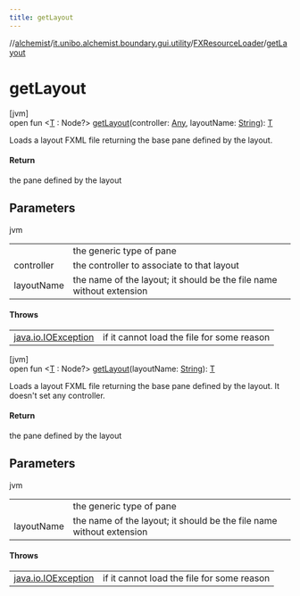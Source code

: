 ```yaml
---
title: getLayout
---
```

//[alchemist](../../../index.html)/[it.unibo.alchemist.boundary.gui.utility](../index.html)/[FXResourceLoader](index.html)/[getLayout](get-layout.html)



# getLayout



[jvm]\
open fun <[T](get-layout.html) : Node?> [getLayout](get-layout.html)(controller: [Any](https://kotlinlang.org/api/latest/jvm/stdlib/kotlin/-any/index.html), layoutName: [String](https://docs.oracle.com/javase/8/docs/api/java/lang/String.html)): [T](../../it.unibo.alchemist.boundary.monitor/-f-x-step-monitor/index.html)



Loads a layout FXML file returning the base pane defined by the layout.



#### Return



the pane defined by the layout



## Parameters


jvm

| | |
|---|---|
| <T> | the generic type of pane |
| controller | the controller to associate to that layout |
| layoutName | the name of the layout; it should be the file name without extension |



#### Throws


| | |
|---|---|
| [java.io.IOException](https://docs.oracle.com/javase/8/docs/api/java/io/IOException.html) | if it cannot load the file for some reason |




[jvm]\
open fun <[T](get-layout.html) : Node?> [getLayout](get-layout.html)(layoutName: [String](https://docs.oracle.com/javase/8/docs/api/java/lang/String.html)): [T](../../it.unibo.alchemist.boundary.monitor/-f-x-step-monitor/index.html)



Loads a layout FXML file returning the base pane defined by the layout. It doesn't set any controller.



#### Return



the pane defined by the layout



## Parameters


jvm

| | |
|---|---|
| <T> | the generic type of pane |
| layoutName | the name of the layout; it should be the file name without extension |



#### Throws


| | |
|---|---|
| [java.io.IOException](https://docs.oracle.com/javase/8/docs/api/java/io/IOException.html) | if it cannot load the file for some reason |



